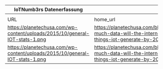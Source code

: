 |IoTNumb3rs Datenerfassung|||||||||||
| ---- | ---- | ---- | ---- | ---- | ---- | ---- | ---- | ---- | ---- | ---- |
||||||||||||
|URL|home_url|filename|device_class|device_count|market_class|market_volume|prognosis_year|publication_year|authorship_class|Dropbox folder|
|https://planetechusa.com/wp-content/uploads/2015/10/general-IOT-stats-1.png|https://planetechusa.com/blog/how-much-data-will-the-internet-of-things-iot-generate-by-2020/|file5_general-IOT-stats-1.png|Generic IoT|1.11E+11|||2020|2014|journalist|MariaMarg/20181111-1500|
|https://planetechusa.com/wp-content/uploads/2015/10/general-IOT-stats-1.png|https://planetechusa.com/blog/how-much-data-will-the-internet-of-things-iot-generate-by-2020/|file5_general-IOT-stats-1.png|Generic IoT||total volume|27310000000|2024|2014|journalist|MariaMarg/20181111-1500|
